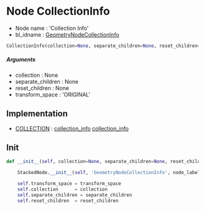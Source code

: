 # Node CollectionInfo

- Node name : 'Collection Info'
- bl_idname : [GeometryNodeCollectionInfo](https://docs.blender.org/api/current/bpy.types.GeometryNodeCollectionInfo.html)


``` python
CollectionInfo(collection=None, separate_children=None, reset_children=None, transform_space='ORIGINAL', node_label=None, node_color=None)
```
##### Arguments

- collection : None
- separate_children : None
- reset_children : None
- transform_space : 'ORIGINAL'

## Implementation

- [COLLECTION](/docs/GeoNodes/COLLECTION.md) : [collection_info](/docs/GeoNodes/COLLECTION.md#collection_info) [collection_info](/docs/GeoNodes/COLLECTION.md#collection_info)

## Init

``` python
def __init__(self, collection=None, separate_children=None, reset_children=None, transform_space='ORIGINAL', node_label=None, node_color=None):

    StackedNode.__init__(self, 'GeometryNodeCollectionInfo', node_label=node_label, node_color=node_color)

    self.transform_space = transform_space
    self.collection      = collection
    self.separate_children = separate_children
    self.reset_children  = reset_children
```
